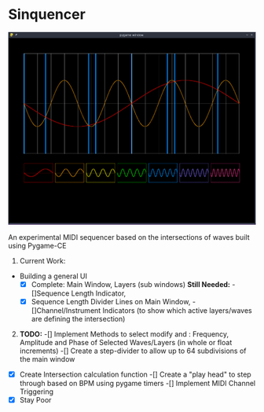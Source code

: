 # Sinquencer

![Image of Main Window of Sinquencer rendering all 2 waves from the subwindows and showing their intersections in blue, plus 7 Subwindows representing layers, each with their own wave](/screenshots/sinquencer-7-21-25-intersections.png)

An experimental MIDI sequencer based on the intersections of waves built using Pygame-CE

1. Current Work:
  * Building a general UI
    -[x] Complete: Main Window, Layers (sub windows)
    **Still Needed:** 
    -[]Sequence Length Indicator, 
    -[x] Sequence Length Divider Lines on Main Window, 
    -[]Channel/Instrument Indicators (to show which active layers/waves are defining the intersection)
      
2. **TODO:**
  -[] Implement Methods to select modify and : Frequency, Amplitude and Phase of Selected Waves/Layers (in whole or float increments) 
  -[] Create a step-divider to allow up to 64 subdivisions of the main window
  -[x] Create Intersection calculation function
  -[] Create a "play head" to step through based on BPM using pygame timers
  -[] Implement MIDI Channel Triggering
  -[x] Stay Poor
